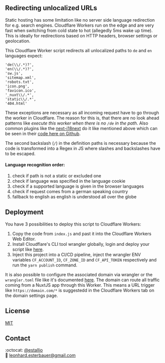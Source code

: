 ## Redirecting unlocalized URLs

Static hosting has some limitation like no server side language redirection for e.g. search engines. Cloudflare Workers run on the edge and are very fast when switching from cold state to hot (allegedly 5ms wake up time). This is ideally for redirections based on HTTP headers, browser settings or geolocation.

This Cloudflare Worker script redirects all unlocalized paths to `de` and `en` languages expect:

```
'de(\\/.*)?',
'en(\\/.*)?',
'sw.js',
'sitemap.xml',
'robots.txt',
'icon.png',
'favicon.ico',
'_nuxt\\/.*',
'static\\/.*',
'404.html'
```

These exceptions are necessary as all incoming request have to go through the worker in Cloudflare. The reason for this is, that there are no look ahead patterns like _execute this worker when there is no `/de` in the path_. Also common plugins like the [next-i18next](https://github.com/isaachinman/next-i18next) do it like mentioned above which can be seen in their [code here on Github](https://github.com/isaachinman/next-i18next/blob/abdf06545410f340b0529e3448f8b102ab840249/src/config/default-config.ts#L27).

The second backslash (`/`) in the definition paths is necessary because the code is transformed into a Regex in JS where slashes and backslashes have to be escaped.

#### Language recognition order:

1. check if path is not a static or excluded one
2. check if language was specified in the language cookie
3. check if a supported language is given in the browser languages
4. check if request comes from a german speaking country
5. fallback to english as english is understood all over the globe

## Deployment

You have 3 possibilities to deploy this script to Cloudflare Workers:

1. Copy the code from `index.js` and past it into the Cloudflare Workers Web Editor.
2. Install Cloudflare's CLI tool wrangler globally, login and deploy your script like [here](https://developers.cloudflare.com/workers/get-started/guide).
3. Inject this project into a CI/CD pipeline, inject the wrangler ENV variables `CF_ACCOUNT_ID`, `CF_ZONE_ID` and `CF_API_TOKEN` respectively and run the `yarn publish` command.

It is also possible to configure the associated domain via wrangler or the `wrangler.toml` file like it's documented [here](https://developers.cloudflare.com/workers/get-started/guide#optional-configure-for-deploying-to-a-registered-domain). The domain can route all traffic coming from a NuxtJS app through this Worker. This means a URL trigger like `https://domain.com/*` is suggestedd in the Cloudflare Workers tab on the domain settings page.

## License

[MIT](https://github.com/estallio/cloudflare-language-redirector/blob/main/LICENSE)

## Contact
:octocat: [@estallio](https://github.com/estallio)\
:email: [leonhard.esterbauer@gmail.com](mailto:leonhard.esterbauer@gmail.com)
